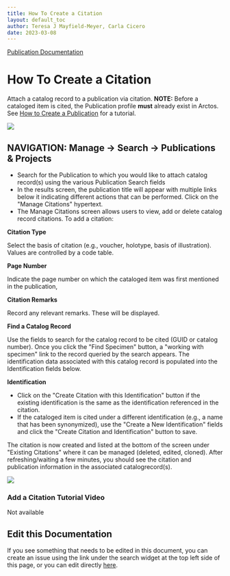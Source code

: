 ```yaml
---
title: How To Create a Citation
layout: default_toc
author: Teresa J Mayfield-Meyer, Carla Cicero
date: 2023-03-08
---
```


[Publication Documentation](https://handbook.arctosdb.org/documentation/publications.html)

# How To Create a Citation

Attach a catalog record to a publication via citation. **NOTE:** Before a cataloged item is cited, the Publication profile **must** already exist in Arctos. See [How to Create a Publication](https://handbook.arctosdb.org/how_to/How-to-Create-a-Publication.html) for a tutorial.

![](https://raw.githubusercontent.com/ArctosDB/documentation-wiki/master/tutorial_images/manage_citations.jpg)

## NAVIGATION: Manage → Search -> Publications & Projects

* Search for the Publication to which you would like to attach catalog record(s) using the various Publication Search fields
* In the results screen, the publication title will appear with multiple links below it indicating different actions that can be performed. Click on the "Manage Citations" hypertext.
* The Manage Citations screen allows users to view, add or delete catalog record citations. To add a citation:

**Citation Type**

Select the basis of citation (e.g., voucher, holotype, basis of illustration). Values are controlled by a code table.

**Page Number**

Indicate the page number on which the cataloged item was first mentioned in the publication,

**Citation Remarks**

Record any relevant remarks. These will be displayed.

**Find a Catalog Record**

Use the fields to search for the catalog record to be cited (GUID or catalog number). Once you click the "Find Specimen" button, a "working with specimen" link to the record queried by the search appears. The identification data associated with this catalog record is populated into the Identification fields below.

**Identification**

* Click on the "Create Citation with this Identification" button if the existing identification is the same as the identification referenced in the citation.
* If the cataloged item is cited under a different identification (e.g., a name that has been synonymized), use the "Create a New Identification" fields and click the "Create Citation and Identification" button to save.

The citation is now created and listed at the bottom of the screen under "Existing Citations" where it can be managed (deleted, edited, cloned). After refreshing/waiting a few minutes, you should see the citation and publication information in the associated catalogrecord(s).

![](https://raw.githubusercontent.com/ArctosDB/documentation-wiki/master/tutorial_images/citation_specimen_record.png)


### Add a Citation Tutorial Video ###
Not available

## Edit this Documentation

If you see something that needs to be edited in this document, you can create an issue using the link under the search widget at the top left side of this page, or you can edit directly <a href="https://github.com/ArctosDB/documentation-wiki/edit/gh-pages/_how_to/How-to-Create-Citations.markdown" target="_blank">here</a>.
